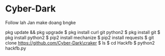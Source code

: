 # Cyber-Dark
Follow lah Jan make doang bngke

pkg update && pkg upgrade
$ pkg install curl git python2
$ pkg install git
$ pkg install python2
$ pip2 install mechanize
$ pip2 install requests
$ git clone https://github.com/Cyber-Dark\craker
$ ls
$ cd Hackfb
$ python2 hackfb.py
